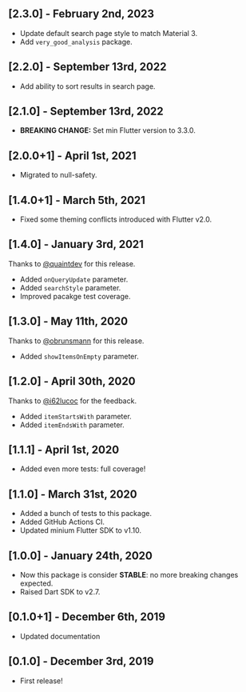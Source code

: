 ## [2.3.0] - February 2nd, 2023

- Update default search page style to match Material 3.
- Add `very_good_analysis` package.

## [2.2.0] - September 13rd, 2022

- Add ability to sort results in search page.

## [2.1.0] - September 13rd, 2022

- **BREAKING CHANGE:** Set min Flutter version to 3.3.0.

## [2.0.0+1] - April 1st, 2021

* Migrated to null-safety.

## [1.4.0+1] - March 5th, 2021

- Fixed some theming conflicts introduced with Flutter v2.0.

## [1.4.0] - January 3rd, 2021

Thanks to [@quaintdev](https://github.com/quaintdev) for this release.

- Added `onQueryUpdate` parameter.
- Added `searchStyle` parameter.
- Improved pacakge test coverage.

## [1.3.0] - May 11th, 2020

Thanks to [@obrunsmann](https://github.com/obrunsmann) for this release.

- Added `showItemsOnEmpty` parameter.

## [1.2.0] - April 30th, 2020

Thanks to [@i62lucoc](https://github.com/i62lucoc) for the feedback.

- Added `itemStartsWith` parameter.
- Added `itemEndsWith` parameter.

## [1.1.1] - April 1st, 2020

- Added even more tests: full coverage!

## [1.1.0] - March 31st, 2020

- Added a bunch of tests to this package.
- Added GitHub Actions CI.
- Updated minium Flutter SDK to v1.10.

## [1.0.0] - January 24th, 2020

- Now this package is consider **STABLE**: no more breaking changes expected.
- Raised Dart SDK to v2.7.

## [0.1.0+1] - December 6th, 2019

- Updated documentation

## [0.1.0] - December 3rd, 2019

- First release!
